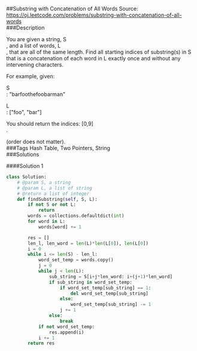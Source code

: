 ##Substring with Concatenation of All Words
Source: https://oj.leetcode.com/problems/substring-with-concatenation-of-all-words  
###Description



You are given a string,
S  
, and a list of words,
L  
, that are all of the same length. Find all starting indices of substring(s) in S that is a concatenation of each word in L exactly once and without any intervening characters.





For example, given:  


S  
:
"barfoothefoobarman"  


L  
:
["foo", "bar"]  






You should return the indices:
[0,9]  
.  

(order does not matter).  
###Tags
Hash Table, Two Pointers, String  
###Solutions

####Solution 1
```python
class Solution:
    # @param S, a string
    # @param L, a list of string
    # @return a list of integer
    def findSubstring(self, S, L):
        if not S or not L:
            return
        words = collections.defaultdict(int)
        for word in L:
            words[word] += 1

        res = []
        len_l, len_word = len(L)*len(L[0]), len(L[0])
        i = 0
        while i <= len(S) - len_l:
            word_set_temp = words.copy()
            j = 0
            while j < len(L):
                sub_string = S[i+j*len_word: i+(j+1)*len_word]
                if sub_string in word_set_temp:
                    if word_set_temp[sub_string] == 1:
                        del word_set_temp[sub_string]
                    else:
                        word_set_temp[sub_string] -= 1
                    j += 1
                else:
                    break
            if not word_set_temp:
                res.append(i)
            i += 1
        return res
```
